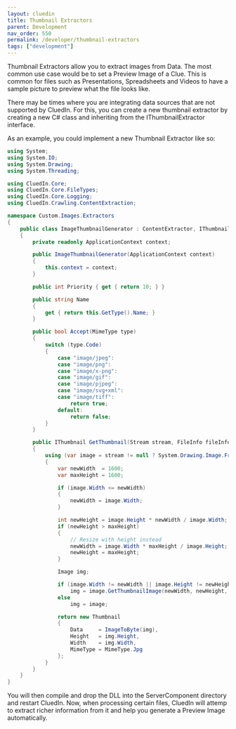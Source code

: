 ```yaml
---
layout: cluedin
title: Thumbnail Extractors
parent: Development
nav_order: 550
permalink: /developer/thumbnail-extractors
tags: ["development"]
---
```


Thumbnail Extractors allow you to extract images from Data. The most common use case would be to set a Preview Image of a Clue. This is common for files such as Presentations, Spreadsheets and Videos to have a sample picture to preview what the file looks like. 

There may be times where you are integrating data sources that are not supported by CluedIn. For this, you can create a new thumbnail extractor by creating a new C# class and inheriting from the IThumbnailExtractor interface. 

As an example, you could implement a new Thumbnail Extractor like so:

```csharp
using System;
using System.IO;
using System.Drawing;
using System.Threading;

using CluedIn.Core;
using CluedIn.Core.FileTypes;
using CluedIn.Core.Logging;
using CluedIn.Crawling.ContentExtraction;

namespace Custom.Images.Extractors
{
    public class ImageThumbnailGenerator : ContentExtractor, IThumbnailGenerator
    {
        private readonly ApplicationContext context;

        public ImageThumbnailGenerator(ApplicationContext context)
        {
            this.context = context;
        }

        public int Priority { get { return 10; } }

        public string Name
        {
            get { return this.GetType().Name; }
        }

        public bool Accept(MimeType type)
        {
            switch (type.Code)
            {
                case "image/jpeg":
                case "image/png":
                case "image/x-png":
                case "image/gif":
                case "image/pjpeg":
                case "image/svg+xml":
                case "image/tiff":
                    return true;
                default:
                    return false;
            }
        }

        public IThumbnail GetThumbnail(Stream stream, FileInfo fileInfo, ILogger logger, CancellationToken cancellationToken)
        {
            using (var image = stream != null ? System.Drawing.Image.FromStream(stream) : System.Drawing.Image.FromFile(fileInfo.FullName))
            {
                var newWidth  = 1600;
                var maxHeight = 1600;

                if (image.Width <= newWidth)
                {
                    newWidth = image.Width;
                }

                int newHeight = image.Height * newWidth / image.Width;
                if (newHeight > maxHeight)
                {
                    // Resize with height instead
                    newWidth = image.Width * maxHeight / image.Height;
                    newHeight = maxHeight;
                }

                Image img;

                if (image.Width != newWidth || image.Height != newHeight)
                    img = image.GetThumbnailImage(newWidth, newHeight, () => false, IntPtr.Zero);
                else
                    img = image;

                return new Thumbnail
                {
                    Data     = ImageToByte(img), 
                    Height   = img.Height,
                    Width    = img.Width,
                    MimeType = MimeType.Jpg
                };
            }
        }
    }
}
```

You will then compile and drop the DLL into the ServerComponent directory and restart CluedIn. Now, when processing certain files, CluedIn will attemp to extract richer information from it and help you generate a Preview Image automatically. 
